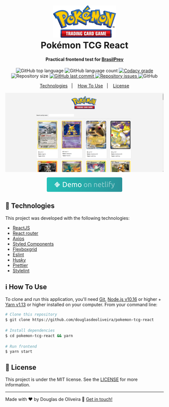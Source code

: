 <h1 align="center">
    <img alt="finch" src=".github/pokemon-tcg-logo.png" width="200" />
    <br>
    Pokémon TCG React
</h1>
<h4 align="center">
  Practical frontend test for <a href="https://www1.brasilprev.com.br/" target="_blank">BrasilPrev</a>
</h4>

<p align="center">
  <img alt="GitHub top language" src="https://img.shields.io/github/languages/top/douglasdeoliveira/pokemon-tcg-react.svg">

  <img alt="GitHub language count" src="https://img.shields.io/github/languages/count/douglasdeoliveira/pokemon-tcg-react.svg">

  <a href="https://app.codacy.com/manual/douglasdeoliveira/pokemon-tcg-react?utm_source=github.com&utm_medium=referral&utm_content=douglasdeoliveira/pokemon-tcg-react&utm_campaign=Badge_Grade_Dashboard">
    <img alt="Codacy grade" src="https://api.codacy.com/project/badge/Grade/90bbd075cb8048b9af1e038008ee3808">
  </a>

  <img alt="Repository size" src="https://img.shields.io/github/repo-size/douglasdeoliveira/pokemon-tcg-react.svg">

  <a href="https://github.com/douglasdeoliveira/pokemon-tcg-react/commits/master">
    <img alt="GitHub last commit" src="https://img.shields.io/github/last-commit/douglasdeoliveira/pokemon-tcg-react.svg">
  </a>

  <a href="https://github.com/douglasdeoliveira/pokemon-tcg-react/issues">
    <img alt="Repository issues" src="https://img.shields.io/github/issues/douglasdeoliveira/pokemon-tcg-react.svg">
  </a>

  <img alt="GitHub" src="https://img.shields.io/github/license/douglasdeoliveira/pokemon-tcg-react.svg">
</p>

<p align="center">
  <a href="#rocket-technologies">Technologies</a>&nbsp;&nbsp;&nbsp;|&nbsp;&nbsp;&nbsp;
  <a href="#information_source-how-to-use">How To Use</a>&nbsp;&nbsp;&nbsp;|&nbsp;&nbsp;&nbsp;
  <a href="#memo-license">License</a>
</p>

![App Screenshot](.github/screenshot.png)

<p align="center">
  <a href="https://jovial-mcclintock-2e4c86.netlify.app/" target="_blank">
    <img alt="Demo on Netlify" src=".github/btn-demo.png">
  </a>
</p>

## :rocket: Technologies

This project was developed with the following technologies:

- [ReactJS](https://reactjs.org/)
- [React router](https://reacttraining.com/react-router/)
- [Axios](https://github.com/axios/axios)
- [Styled Components](https://react.i18next.com/)
- [Flexboxgrid](http://flexboxgrid.com/)
- [Eslint](https://eslint.org/)
- [Husky](https://github.com/typicode/husky)
- [Prettier](https://prettier.io/)
- [Stylelint](https://stylelint.io/)

## :information_source: How To Use

To clone and run this application, you'll need [Git](https://git-scm.com), [Node.js v10.16][nodejs] or higher + [Yarn v1.13][yarn] or higher installed on your computer. From your command line:

```bash
# Clone this repository
$ git clone https://github.com/douglasdeoliveira/pokemon-tcg-react

# Install dependencies
$ cd pokemon-tcg-react && yarn

# Run frontend
$ yarn start
```

## :memo: License

This project is under the MIT license. See the [LICENSE](https://github.com/douglasdeoliveira/pokemon-tcg-react/blob/master/LICENSE) for more information.

---

Made with ♥ by Douglas de Oliveira :wave: [Get in touch!](https://www.linkedin.com/in/douglasoliveiraa/)

[nodejs]: https://nodejs.org/
[yarn]: https://yarnpkg.com/
